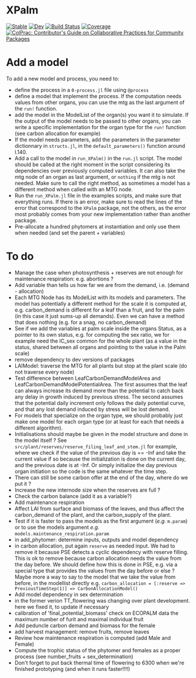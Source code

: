 # XPalm

[![Stable](https://img.shields.io/badge/docs-stable-blue.svg)](https://PalmStudio.github.io/XPalm.jl/stable/)
[![Dev](https://img.shields.io/badge/docs-dev-blue.svg)](https://PalmStudio.github.io/XPalm.jl/dev/)
[![Build Status](https://github.com/PalmStudio/XPalm.jl/actions/workflows/CI.yml/badge.svg?branch=main)](https://github.com/PalmStudio/XPalm.jl/actions/workflows/CI.yml?query=branch%3Amain)
[![Coverage](https://codecov.io/gh/PalmStudio/XPalm.jl/branch/main/graph/badge.svg)](https://codecov.io/gh/PalmStudio/XPalm.jl)
[![ColPrac: Contributor's Guide on Collaborative Practices for Community Packages](https://img.shields.io/badge/ColPrac-Contributor's%20Guide-blueviolet)](https://github.com/SciML/ColPrac)

# Add a model

To add a new model and process, you need to:

- define the process in a `0-process.jl` file using `@process`
- define a model that implement the process. If the computation needs values from other organs, you can use the mtg as the last argument of the `run!` function. 
- add the model in the ModelList of the organ(s) you want it to simulate. If the output of the model needs to be passed to other organs, you can write a specific implementation for the organ type for the `run!` function (see carbon allocation for example)
- If the model needs parameters, add the parameters in the parameter dictionnary in `structs.jl`, in the `default_parameters()` function around l.140.
- Add a call to the model in `run_XPalm()` in the `run.jl` script. The model should be called at the right moment in the script considering its dependencies over previously computed variables. It can also take the mtg node of an organ as last argument, or `nothing` if the mtg is not needed. Make sure to call the right method, as sometimes a model has a different method when called with an MTG node.
- Run the `run_XPalm.jl` file in the examples scripts, and make sure that everything runs. If there is an error, make sure to read the lines of the error that correspond to the `XPalm` package, not the others, as the error most probably comes from your new implementation rather than another package.
- Pre-allocate a hundred phytomers at instantiation and only use them when needed (and set the parent + variables)



# To do

- Manage the case when photosynthesis + reserves are not enough for maintenance respiration: e.g. abortions ? 
- Add variable than tells us how far we are from the demand, i.e. (demand - allocation)
- Each MTG Node has its ModelList with its models and parameters. The model has potentially a different method for the scale it is computed at, e.g. carbon_demand is different for a leaf than a fruit, and for the palm (in this case it just sums-up all demands). Even we can have a method that does nothing (e.g. for a snag, no carbon_demand)
- See if we add the variables at palm scale inside the organs Status, as a pointer to its own status, e.g. for computing the sex ratio, we for example need the IC_sex common for the whole plant (as a value in the status, shared between all organs and pointing to the value in the Palm scale)
- remove dependency to dev versions of packages
- LAIModel: traverse the MTG for all plants but stop at the plant scale (do not traverse every node)
- Test difference between LeafCarbonDemandModelArea and LeafCarbonDemandModelPotentialArea. The first assumes that the leaf can always increase its demand more than the potential to catch back any delay in growth induced by previous stress. The second assumes that the potential daily increment only follows the daily potential curve, and that any lost demand induced by stress will be lost demand.
- For models that specialize on the organ type, we should probably just make one model for each organ type (or at least for each that needs a different algorithm).
- Initialisations should maybe be given in the model structure and done in the model itself ? See `src/plant/reserves/reserve_filing_leaf_and_stem.jl` for example, where we check if the value of the previous day is == -Inf and take the current value if so because the initialization is done on the current day, and the previous date is at -Inf. Or simply initialize the day previous organ initiation so the code is the same whatever the time step.
- There can still be some carbon offer at the end of the day, where do we put it ? 
- Increase the new internode size when the reserves are full ?
- Check the carbon balance (add it as a variable?)
- Add maintenance respiration
- Affect LAI from surface and biomass of the leaves, and thus affect the carbon_demand of the plant, and the carbon_supply of the plant.
- Test if it is faster to pass the models as the first argument (*e.g.* `m.param`) or to use the models argument *e.g.* `models.maintenance_respiration.param` 
- in add_phytomer: determine inputs, outputs and model dependency
- in carbon allocation, put again `reserve` as needed input. We had to remove it because PSE detects a cyclic dependency with reserve filling. This is ok to remove because carbon allocation needs the value from the day before. We should define how this is done in PSE, e.g. via a special type that provides the values from the day before or else ? Maybe more a way to say to the model that we take the value from before, in the modellist directly e.g. `carbon_allocation = [:reserve => PreviousTimeStep(1)] => CarbonAllocationModel()`
- Add model dependency in sex determination
- in the former verion TT_flowering was changing over plant development. here we fixed it, to update if necessary
- calibration of 'final_potential_biomass' check on ECOPALM data the maximum number of furit and maximal individual fruit
- Add peduncle carbon demand and biomass for the female
- add harvest management: remove fruits, remove leaves
- Review how maintenance respiration is computed (add Male and Female)
- Compute the trophic status of the phytomer and females as a proper process (see number_fruits + sex_determination)
- Don't forget to put back thermal time of flowering to 6300 when we're finished prototyping (and when it runs faster!!!!)
